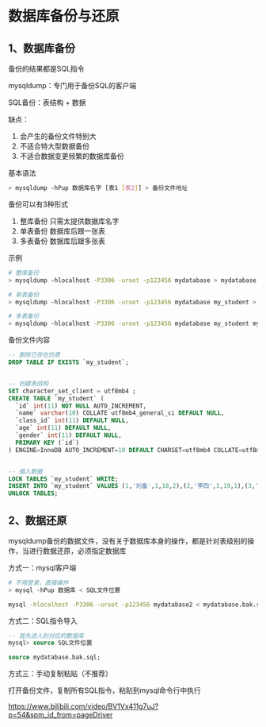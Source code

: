 # 数据库备份与还原

## 1、数据库备份

备份的结果都是SQL指令

mysqldump：专门用于备份SQL的客户端

SQL备份：表结构 + 数据

缺点：

1. 会产生的备份文件特别大
2. 不适合特大型数据备份
3. 不适合数据变更频繁的数据库备份

基本语法

```bash
> mysqldump -hPup 数据库名字 [表1 [表2]] > 备份文件地址
```

备份可以有3种形式

1. 整库备份 只需太提供数据库名字
2. 单表备份 数据库后跟一张表
3. 多表备份 数据库后跟多张表

示例
```bash
# 整库备份
> mysqldump -hlocalhost -P3306 -uroot -p123456 mydatabase > mydatabase.bak.sql

# 单表备份
> mysqldump -hlocalhost -P3306 -uroot -p123456 mydatabase my_student > mydatabase.my_student.bak.sql

# 多表备份
> mysqldump -hlocalhost -P3306 -uroot -p123456 mydatabase my_student my_class > mydatabase.my_student__my_class.bak.sql
```

备份文件内容

```sql
-- 删除已存在的表
DROP TABLE IF EXISTS `my_student`;


-- 创建表结构
SET character_set_client = utf8mb4 ;
CREATE TABLE `my_student` (
  `id` int(11) NOT NULL AUTO_INCREMENT,
  `name` varchar(10) COLLATE utf8mb4_general_ci DEFAULT NULL,
  `class_id` int(11) DEFAULT NULL,
  `age` int(11) DEFAULT NULL,
  `gender` int(11) DEFAULT NULL,
  PRIMARY KEY (`id`)
) ENGINE=InnoDB AUTO_INCREMENT=10 DEFAULT CHARSET=utf8mb4 COLLATE=utf8mb4_general_ci;


-- 插入数据
LOCK TABLES `my_student` WRITE;
INSERT INTO `my_student` VALUES (1,'刘备',1,18,2),(2,'李四',1,19,1),(3,'王五',2,20,2),(4,'张飞',2,21,1),(5,'关羽',NULL,22,2),(6,'曹操',1,20,NULL);
UNLOCK TABLES;
```

## 2、数据还原

mysqldump备份的数据文件，没有关于数据库本身的操作，都是针对表级别的操作，当进行数据还原，必须指定数据库

方式一：mysql客户端

```bash
# 不用登录，直接操作
> mysql -hPup 数据库 < SQL文件位置

mysql -hlocalhost -P3306 -uroot -p123456 mydatabase2 < mydatabase.bak.sql
```

方式二：SQL指令导入

```sql
-- 首先进入到对应的数据库
mysql> source SQL文件位置

source mydatabase.bak.sql;
```

方式三：手动复制粘贴（不推荐）

打开备份文件，复制所有SQL指令，粘贴到mysql命令行中执行


https://www.bilibili.com/video/BV1Vx411g7uJ?p=54&spm_id_from=pageDriver